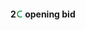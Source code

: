 #### <a name="2C-opening-bid"> 2![C](https://raw.githubusercontent.com/aornota/bridge/master/src/resources/C.png) opening bid
